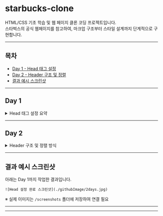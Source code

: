 # starbucks-clone

HTML/CSS 기초 학습 및 웹 페이지 클론 코딩 프로젝트입니다.  
스타벅스의 공식 웹페이지를 참고하여, 마크업 구조부터 스타일 설계까지 단계적으로 구현합니다.

---

## 목차

- [Day 1 - Head 태그 설정](#day-1)
- [Day 2 - Header 구조 및 정렬](#day-2)
- [결과 예시 스크린샷](#결과-예시-스크린샷)

---

## Day 1

<details>
<summary>Head 태그 설정 요약</summary>

### 문자 인코딩 설정

```html
<meta charset="UTF-8" />
```

- 한글 및 특수문자 인식 가능
- UTF-8: 초성·중성·종성으로 분리 저장하는 표준 인코딩 방식

---

### 뷰포트 설정

```html
<meta name="viewport" content="width=device-width, initial-scale=1.0" />
```

- width=device-width: 디바이스 가로 폭에 맞춤
- initial-scale: 초기 배율 설정
- 기타 옵션:
  - user-scalable=no
  - maximum-scale
  - minimum-scale

---

### 오픈 그래프 (Open Graph)

```html
<meta property="og:type" content="website" />
<meta property="og:site_name" content="Starbucks" />
<meta property="og:title" content="Starbucks Coffee Korea" />
<meta property="og:description" content="스타벅스는 세계에서 가장 큰 다국적 커피 전문점으로, 64개국에서 총 23,187개의 매점을 운영하고 있습니다." />
<meta property="og:image" content="./images/starbucks_seo.jpg" />
<meta property="og:url" content="https://starbucks.co.kr" />
```

- SNS 공유 시 메타 정보로 사용됨

---

### 트위터 카드

```html
<meta property="twitter:card" content="summary" />
<meta property="twitter:site" content="Starbucks" />
<meta property="twitter:title" content="Starbucks Coffee Korea" />
<meta property="twitter:description" content="스타벅스는 세계에서 가장 큰 다국적 커피 전문점으로, 64개국에서 총 23,187개의 매점을 운영하고 있습니다." />
<meta property="twitter:image" content="./images/starbucks_seo.jpg" />
<meta property="twitter:url" content="https://starbucks.co.kr" />
```

- 트위터 공유 시 메타 정보로 사용됨

---

### 파비콘

```html
<link rel="icon" href="./favicon.png" />
```

- 브라우저 탭에 표시되는 아이콘
- `.ico`는 기본 적용, `.png`는 직접 지정 필요
- 추천 크기: 16x16, 32x32, 500x500

---

### Google Fonts & Material Icons

```html
<!-- 나눔고딕 폰트 적용 -->
<link href="https://fonts.googleapis.com/css2?family=Nanum+Gothic&display=swap" rel="stylesheet" />

<!-- 머터리얼 아이콘 사용 -->
<link rel="stylesheet" href="https://fonts.googleapis.com/icon?family=Material+Icons" />
```

- 구글에서 제공하는 무료 리소스
- 폰트 사용 시 라이선스 확인 필요

</details>

---

## Day 2

<details>
<summary>Header 구조 및 정렬 방식</summary>

### 이미지 기본 속성 및 정렬

- 이미지 기본 height: `75px`
- 인라인 요소의 기본 베이스라인 공백 제거 → `display: block` 사용

---

### 정렬 방식 1 - 가운데 정렬 (가장 일반적인 패턴)

```css
header {
  background-color: royalblue;
}
header .inner {
  width: 1100px;
  height: 120px;
  margin: 0 auto;
}
```

- `.inner`에 고정 너비 부여
- `margin: 0 auto`로 수평 중앙 정렬

---

### 정렬 방식 2 - 수직 중앙 정렬 (로고 등 위치 조정)

```css
.logo {
  height: 75px;
  position: absolute;
  top: 0;
  bottom: 0;
  margin: auto 0;
}
```

- 상하 위치 기준을 0으로 지정
- 요소에 `height` 필수
- 부모 요소는 `position: relative` 필요


- a태그에서 링크가 준비되어있지 않을때,
javascript:void(0)과 # 해쉬코드를 작성하는 2가지 방법이 있음

javascript 연동시 defer 속성 확인할 것! 



</details>

---

## 결과 예시 스크린샷

아래는 Day 1까지 작업한 결과입니다.

```
![Head 설정 완료 스크린샷](./githubImage/2days.jpg)
```

※ 실제 이미지는 `/screenshots` 폴더에 저장하여 연결 필요

---


---

